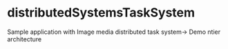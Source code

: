 # distributedSystemsTaskSystem
Sample application with Image media distributed task system-> Demo ntier architecture
